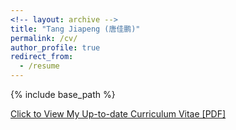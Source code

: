 ```yaml
---
<!-- layout: archive -->
title: "Tang Jiapeng (唐佳鹏)"
permalink: /cv/
author_profile: true
redirect_from:
  - /resume
---
```


{% include base_path %}

[Click to View My Up-to-date Curriculum Vitae [PDF]](http://tangjiapeng.github.io/files/jptang_cv-1.pdf)

